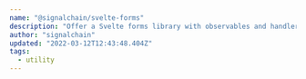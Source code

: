 ```yaml
---
name: "@signalchain/svelte-forms"
description: "Offer a Svelte forms library with observables and handlers."
author: "signalchain"
updated: "2022-03-12T12:43:48.404Z"
tags: 
  - utility
---
```

